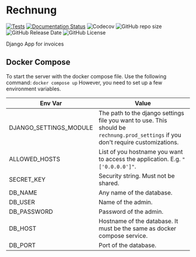 # Rechnung

[![Tests](https://github.com/Segelzwerg/Rechnung/actions/workflows/django.yml/badge.svg)](https://github.com/Segelzwerg/Rechnung/actions/workflows/django.yml)
[![Documentation Status](https://readthedocs.org/projects/rechnung-django/badge/?version=latest)](https://rechnung-django.readthedocs.io/en/latest/?badge=latest)
![Codecov](https://img.shields.io/codecov/c/github/Segelzwerg/Rechnung)
![GitHub repo size](https://img.shields.io/github/repo-size/Segelzwerg/Rechnung)
![GitHub Release Date](https://img.shields.io/github/release-date/Segelzwerg/Rechnung)
![GitHub License](https://img.shields.io/github/license/Segelzwerg/Rechnung)


Django App for invoices

## Docker Compose

To start the server with the docker compose file. Use the following command:
`docker compose up`
However, you need to set up a few environment variables.

| Env Var                | Value                                                                                                                              |
|------------------------|------------------------------------------------------------------------------------------------------------------------------------|
| DJANGO_SETTINGS_MODULE | The path to the django settings file you want to use. This should be `rechnung.prod_settings` if you don't require customizations. |
| ALLOWED_HOSTS          | List of you hostname you want to access the application. E.g. `"['0.0.0.0']"`.                                                     |
| SECRET_KEY             | Security string. Must not be shared.                                                                                               |
| DB_NAME                | Any name of the database.                                                                                                          |
| DB_USER                | Name of the admin.                                                                                                                 |
| DB_PASSWORD            | Password of the admin.                                                                                                             |
| DB_HOST                | Hostname of the database. It must be the same as docker compose service.                                                           |
| DB_PORT                | Port of the database.                                                                                                              |
